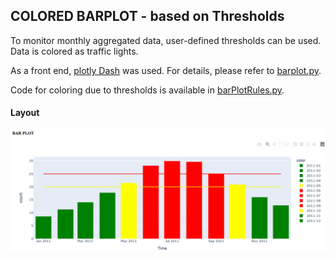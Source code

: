 ## COLORED BARPLOT - based on Thresholds

To monitor monthly aggregated data, user-defined thresholds can be used. Data is colored as traffic lights.

As a front end, [plotly Dash](https://dash.plotly.com/) was used. For details, please refer to [barplot.py](barplot.py).

Code for coloring due to thresholds is available in [barPlotRules.py](barPlotRules.py).

#### Layout
<img src="coloredBarplot.png" width="550">
